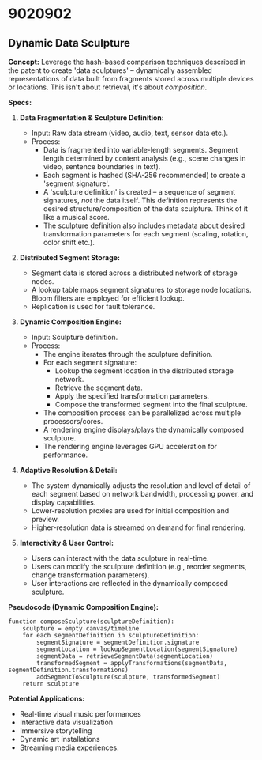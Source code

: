 # 9020902

## Dynamic Data Sculpture

**Concept:** Leverage the hash-based comparison techniques described in the patent to create 'data sculptures' – dynamically assembled representations of data built from fragments stored across multiple devices or locations. This isn't about retrieval, it's about *composition*.

**Specs:**

1.  **Data Fragmentation & Sculpture Definition:**
    *   Input: Raw data stream (video, audio, text, sensor data etc.).
    *   Process:
        *   Data is fragmented into variable-length segments. Segment length determined by content analysis (e.g., scene changes in video, sentence boundaries in text).
        *   Each segment is hashed (SHA-256 recommended) to create a 'segment signature'.
        *   A 'sculpture definition' is created – a sequence of segment signatures, *not* the data itself.  This definition represents the desired structure/composition of the data sculpture. Think of it like a musical score.
        *   The sculpture definition also includes metadata about desired transformation parameters for each segment (scaling, rotation, color shift etc.).

2.  **Distributed Segment Storage:**
    *   Segment data is stored across a distributed network of storage nodes.
    *   A lookup table maps segment signatures to storage node locations.  Bloom filters are employed for efficient lookup.
    *   Replication is used for fault tolerance.

3.  **Dynamic Composition Engine:**
    *   Input: Sculpture definition.
    *   Process:
        *   The engine iterates through the sculpture definition.
        *   For each segment signature:
            *   Lookup the segment location in the distributed storage network.
            *   Retrieve the segment data.
            *   Apply the specified transformation parameters.
            *   Compose the transformed segment into the final sculpture.
        *   The composition process can be parallelized across multiple processors/cores.
        *   A rendering engine displays/plays the dynamically composed sculpture.
        *   The rendering engine leverages GPU acceleration for performance.

4.  **Adaptive Resolution & Detail:**
    *   The system dynamically adjusts the resolution and level of detail of each segment based on network bandwidth, processing power, and display capabilities.
    *   Lower-resolution proxies are used for initial composition and preview.
    *   Higher-resolution data is streamed on demand for final rendering.

5.  **Interactivity & User Control:**
    *   Users can interact with the data sculpture in real-time.
    *   Users can modify the sculpture definition (e.g., reorder segments, change transformation parameters).
    *   User interactions are reflected in the dynamically composed sculpture.

**Pseudocode (Dynamic Composition Engine):**

```
function composeSculpture(sculptureDefinition):
    sculpture = empty canvas/timeline
    for each segmentDefinition in sculptureDefinition:
        segmentSignature = segmentDefinition.signature
        segmentLocation = lookupSegmentLocation(segmentSignature)
        segmentData = retrieveSegmentData(segmentLocation)
        transformedSegment = applyTransformations(segmentData, segmentDefinition.transformations)
        addSegmentToSculpture(sculpture, transformedSegment)
    return sculpture
```

**Potential Applications:**

*   Real-time visual music performances
*   Interactive data visualization
*   Immersive storytelling
*   Dynamic art installations
*   Streaming media experiences.